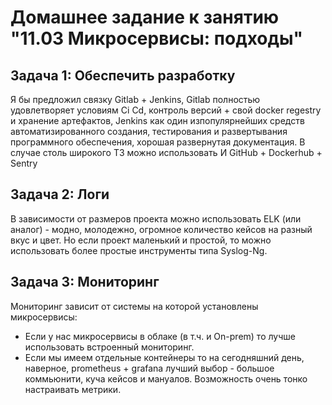 # Домашнее задание к занятию "11.03 Микросервисы: подходы"

## Задача 1: Обеспечить разработку

Я бы предложил связку Gitlab + Jenkins, Gitlab полностью удовлетворяет условиям Ci Cd, контроль версий + свой docker regestry и хранение артефактов, Jenkins как один изпопулярнейших средств автоматизированного создания, тестирования и развертывания программного обеспечения, хорошая развернутая документация. В случае столь широкого ТЗ можно использовать И GitHub + Dockerhub + Sentry

## Задача 2: Логи

В зависимости от размеров проекта можно использовать ELK (или аналог) - модно, молодежно, огромное количество кейсов на разный вкус и цвет.  Но если проект маленький и простой, то можно использовать более простые инструменты типа Syslog-Ng.

## Задача 3: Мониторинг

Мониторинг зависит от системы на которой установлены микросервисы: 
* Если у нас микросервисы в облаке (в т.ч. и On-prem) то лучше использовать встроенный мониторинг.
* Если мы имеем отдельные контейнеры то на сегодняшний день, наверное, prometheus + grafana лучший выбор - большое коммьюнити, куча кейсов и мануалов. Возможность очень тонко настраивать метрики.

